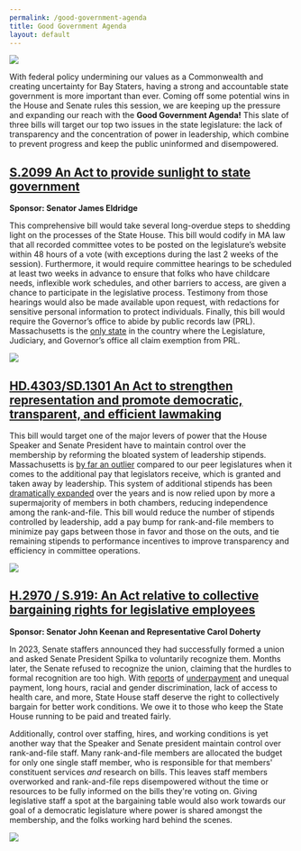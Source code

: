```yaml
---
permalink: /good-government-agenda
title: Good Government Agenda
layout: default
---
```

![](/img/sunlight-agenda-final.png)

With federal policy undermining our values as a Commonwealth and creating uncertainty for Bay Staters, having a strong and accountable state government is more important than ever. Coming off some potential wins in the House and Senate rules this session, we are keeping up the pressure and expanding our reach with the **Good Government Agenda!** This slate of three bills will target our top two issues in the state legislature: the lack of transparency and the concentration of power in leadership, which combine to prevent progress and keep the public uninformed and disempowered. 

## [S.2099 An Act to provide sunlight to state government](https://malegislature.gov/Bills/194/S2099)

**Sponsor: Senator James Eldridge**

This comprehensive bill would take several long-overdue steps to shedding light on the processes of the State House. This bill would codify in MA law that all recorded committee votes to be posted on the legislature’s website within 48 hours of a vote (with exceptions during the last 2 weeks of the session). Furthermore, it would require committee hearings to be scheduled at least two weeks in advance to ensure that folks who have childcare needs, inflexible work schedules, and other barriers to access, are given a chance to participate in the legislative process. Testimony from those hearings would also be made available upon request, with redactions for sensitive personal information to protect individuals. Finally, this bill would require the Governor’s office to abide by public records law (PRL). Massachusetts is the [only state](https://www.wgbh.org/news/commentary/2020/07/16/let-the-sun-shine-in-its-time-to-end-the-legislative-exemption-to-the-states-public-records-law) in the country where the Legislature, Judiciary, and Governor’s office all claim exemption from PRL. 

![](/img/el-draft-s.1963_-an-act-to-provide-sunlight-to-state-government.png)

## [HD.4303/SD.1301 An Act to strengthen representation and promote democratic, transparent, and efficient lawmaking](https://malegislature.gov/Bills/194/SD1301)

This bill would target one of the major levers of power that the House Speaker and Senate President have to maintain control over the membership by reforming the bloated system of leadership stipends. Massachusetts is [by far an outlier](https://www.progressivedemsofmass.org/wp-content/uploads/2021/11/PDM_democracy_in_decline_final.pdf) compared to our peer legislatures when it comes to the additional pay that legislators receive, which is granted and taken away by leadership. This system of additional stipends has been [dramatically expanded](https://www.bostonglobe.com/2024/08/05/metro/massachusetts-house-stipends-leadership-pay/) over the years and is now relied upon by more a supermajority of members in both chambers, reducing independence among the rank-and-file. This bill would reduce the number of stipends controlled by leadership, add a pay bump for rank-and-file members to minimize pay gaps between those in favor and those on the outs, and tie remaining stipends to performance incentives to improve transparency and efficiency in committee operations. 

![](/img/s.3212_-an-act-relative-to-open-meeting-law-2-.png)

## [H.2970 / S.919: An Act relative to collective bargaining rights for legislative employees](https://malegislature.gov/Bills/194/S1343)

**Sponsor: Senator John Keenan and Representative Carol Doherty**

In 2023, Senate staffers announced they had successfully formed a union and asked Senate President Spilka to voluntarily recognize them. Months later, the Senate refused to recognize the union, claiming that the hurdles to formal recognition are too high. With [reports](https://www.bostonglobe.com/2022/03/03/metro/state-senate-hires-pay-consultant-wake-report-that-says-staff-pay-breaks-with-best-practice/?et_rid=1767637600&s_campaign=todaysheadlines:newsletter) of [underpayment](https://www.wbur.org/news/2021/05/25/massachusetts-legislative-staff-pay-survey) and unequal payment, long hours, racial and gender discrimination, lack of access to health care, and more, State House staff deserve the right to collectively bargain for better work conditions. We owe it to those who keep the State House running to be paid and treated fairly. 

Additionally, control over staffing, hires, and working conditions is yet another way that the Speaker and Senate president maintain control over rank-and-file staff. Many rank-and-file members are allocated the budget for only one single staff member, who is responsible for that members' constituent services *and* research on bills. This leaves staff members overworked and rank-and-file reps disempowered without the time or resources to be fully informed on the bills they're voting on. Giving legislative staff a spot at the bargaining table would also work towards our goal of a democratic legislature where power is shared amongst the membership, and the folks working hard behind the scenes. 

![](/img/s.2014h.3069-an-act-relative-to-collective-bargaining-rights-for-legislative-employees.png)